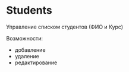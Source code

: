 # Students
Управление списком студентов (ФИО и Курс)

Возможности: 
- добавление
- удаление
- редактирование
